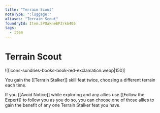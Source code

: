 ```yaml
---
title: "Terrain Scout"
noteType: ":luggage:"
aliases: "Terrain Scout"
foundryId: Item.5POaknebPZrkb405
tags:
  - Item
---
```


# Terrain Scout
![[icons-sundries-books-book-red-exclamation.webp|150]]

You gain the [[Terrain Stalker]] skill feat twice, choosing a different terrain each time.

If you [[Avoid Notice]] while exploring and any allies use [[Follow the Expert]] to follow you as you do so, you can choose one of those allies to gain the benefit of any one Terrain Stalker feat you have.
